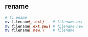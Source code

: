 rename
---

```sh
# filename
mv filename{,.ext}    # filename.ext
mv filename{.ext,new} # filename.new
mv filename{.new,}    # filename
```
